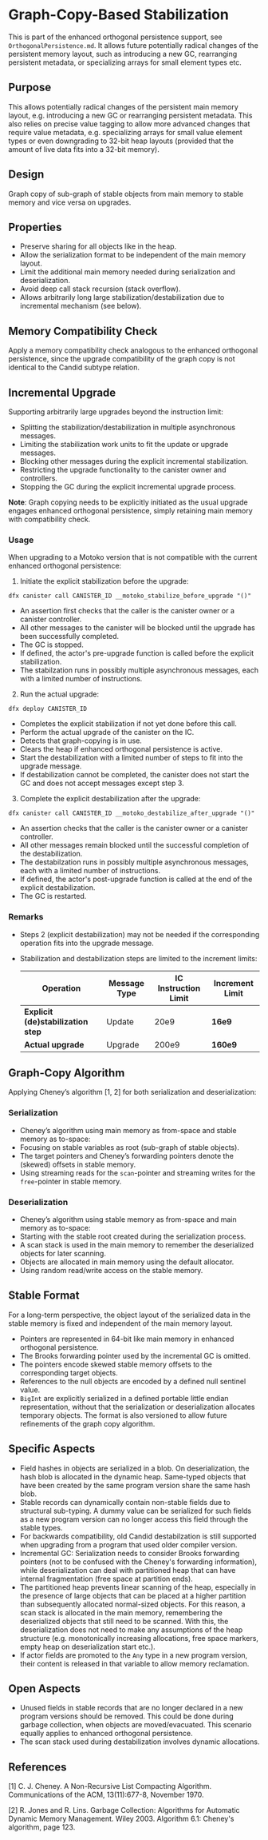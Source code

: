 # Graph-Copy-Based Stabilization

This is part of the enhanced orthogonal persistence support, see `OrthogonalPersistence.md`.
It allows future potentially radical changes of the persistent memory layout, such as introducing a new GC, rearranging persistent metadata, or specializing arrays for small element types etc. 

## Purpose

This allows potentially radical changes of the persistent main memory layout, e.g. introducing a new GC or rearranging persistent metadata. 
This also relies on precise value tagging to allow more advanced changes that require value metadata, e.g. specializing arrays for small value element types or even downgrading to 32-bit heap layouts (provided that the amount of live data fits into a 32-bit memory).

## Design

Graph copy of sub-graph of stable objects from main memory to stable memory and vice versa on upgrades.

## Properties
* Preserve sharing for all objects like in the heap.
* Allow the serialization format to be independent of the main memory layout.
* Limit the additional main memory needed during serialization and deserialization.
* Avoid deep call stack recursion (stack overflow).
* Allows arbitrarily long large stabilization/destabilization due to incremental mechanism (see below).

## Memory Compatibility Check
Apply a memory compatibility check analogous to the enhanced orthogonal persistence, since the upgrade compatibility of the graph copy is not identical to the Candid subtype relation.


## Incremental Upgrade

Supporting arbitrarily large upgrades beyond the instruction limit:
* Splitting the stabilization/destabilization in multiple asynchronous messages.
* Limiting the stabilization work units to fit the update or upgrade messages.
* Blocking other messages during the explicit incremental stabilization.
* Restricting the upgrade functionality to the canister owner and controllers.
* Stopping the GC during the explicit incremental upgrade process.

**Note**: Graph copying needs to be explicitly initiated as the usual upgrade engages enhanced orthogonal persistence, simply retaining main memory with compatibility check.

### Usage

When upgrading to a Motoko version that is not compatible with the current enhanced orthogonal persistence:

1. Initiate the explicit stabilization before the upgrade:
    
```
dfx canister call CANISTER_ID __motoko_stabilize_before_upgrade "()"
```

* An assertion first checks that the caller is the canister owner or a canister controller.
* All other messages to the canister will be blocked until the upgrade has been successfully completed.
* The GC is stopped.
* If defined, the actor's pre-upgrade function is called before the explicit stabilization.
* The stabilzation runs in possibly multiple asynchronous messages, each with a limited number of instructions.

2. Run the actual upgrade:

```
dfx deploy CANISTER_ID
```

* Completes the explicit stabilization if not yet done before this call.
* Perform the actual upgrade of the canister on the IC.
* Detects that graph-copying is in use.
* Clears the heap if enhanced orthogonal persistence is active.
* Start the destabilization with a limited number of steps to fit into the upgrade message.
* If destabilization cannot be completed, the canister does not start the GC and does not accept messages except step 3.

3. Complete the explicit destabilization after the upgrade:

```
dfx canister call CANISTER_ID __motoko_destabilize_after_upgrade "()"
```

* An assertion checks that the caller is the canister owner or a canister controller.
* All other messages remain blocked until the successful completion of the destabilization.
* The destabilzation runs in possibly multiple asynchronous messages, each with a limited number of instructions.
* If defined, the actor's post-upgrade function is called at the end of the explicit destabilization.
* The GC is restarted.

### Remarks

* Steps 2 (explicit destabilization) may not be needed if the corresponding operation fits into the upgrade message.
* Stabilization and destabilization steps are limited to the increment limits:

    Operation | Message Type | IC Instruction Limit | **Increment Limit**
    ----------|--------------|----------------------|--------------------
    **Explicit (de)stabilization step** | Update | 20e9 | **16e9**
    **Actual upgrade** | Upgrade | 200e9 | **160e9**

## Graph-Copy Algorithm
Applying Cheney’s algorithm [1, 2] for both serialization and deserialization:

### Serialization
* Cheney’s algorithm using main memory as from-space and stable memory as to-space: 
* Focusing on stable variables as root (sub-graph of stable objects).
* The target pointers and Cheney’s forwarding pointers denote the (skewed) offsets in stable memory.
* Using streaming reads for the `scan`-pointer and streaming writes for the `free`-pointer in stable memory.

### Deserialization
* Cheney’s algorithm using stable memory as from-space and main memory as to-space: 
* Starting with the stable root created during the serialization process.
* A scan stack is used in the main memory to remember the deserialized objects for later scanning.
* Objects are allocated in main memory using the default allocator.
* Using random read/write access on the stable memory.

## Stable Format
For a long-term perspective, the object layout of the serialized data in the stable memory is fixed and independent of the main memory layout.
* Pointers are represented in 64-bit like main memory in enhanced orthogonal persistence.
* The Brooks forwarding pointer used by the incremental GC is omitted.
* The pointers encode skewed stable memory offsets to the corresponding target objects.
* References to the null objects are encoded by a defined null sentinel value.
* `BigInt` are explicitly serialized in a defined portable little endian representation, without that the serialization or deserialization allocates temporary objects.
The format is also versioned to allow future refinements of the graph copy algorithm.

## Specific Aspects
* Field hashes in objects are serialized in a blob. On deserialization, the hash blob is allocated in the dynamic heap. Same-typed objects that have been created by the same program version share the same hash blob.
* Stable records can dynamically contain non-stable fields due to structural sub-typing. A dummy value can be serialized for such fields as a new program version can no longer access this field through the stable types.
* For backwards compatibility, old Candid destabilzation is still supported when upgrading from a program that used older compiler version.
* Incremental GC: Serialization needs to consider Brooks forwarding pointers (not to be confused with the Cheney's forwarding information), while deserialization can deal with partitioned heap that can have internal fragmentation (free space at partition ends).
* The partitioned heap prevents linear scanning of the heap, especially in the presence of large objects that can be placed at a higher partition than subsequently allocated normal-sized objects. For this reason, a scan stack is allocated in the main memory, remembering the deserialized objects that still need to be scanned. With this, the deserialization does not need to make any assumptions of the heap structure (e.g. monotonically increasing allocations, free space markers, empty heap on deserialization start etc.).
* If actor fields are promoted to the `Any` type in a new program version, their content is released in that variable to allow memory reclamation.

## Open Aspects
* Unused fields in stable records that are no longer declared in a new program versions should be removed. This could be done during garbage collection, when objects are moved/evacuated. This scenario equally applies to enhanced orthogonal persistence.
* The scan stack used during destabilization involves dynamic allocations.

## References

[1] C. J. Cheney. A Non-Recursive List Compacting Algorithm. Communications of the ACM, 13(11):677-8, November 1970.

[2] R. Jones and R. Lins. Garbage Collection: Algorithms for Automatic Dynamic Memory Management. Wiley 2003. Algorithm 6.1: Cheney's algorithm, page 123.
